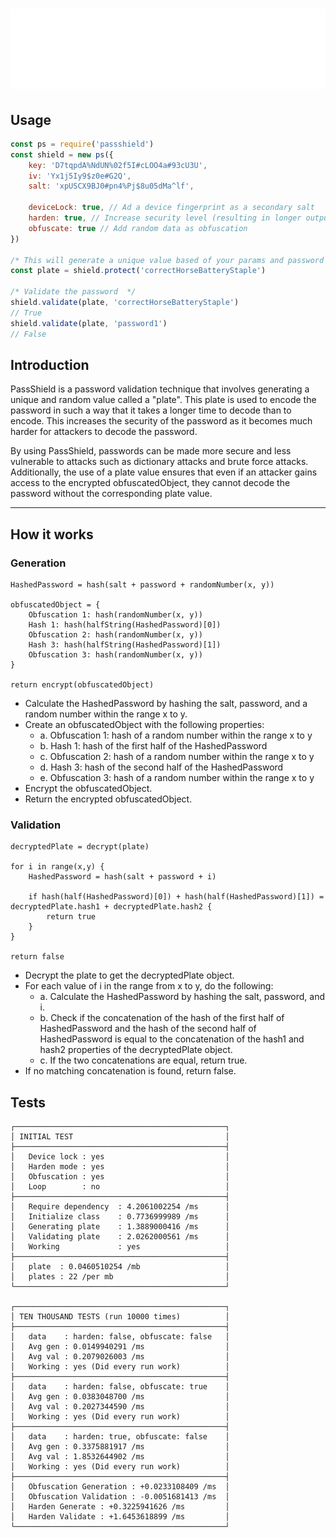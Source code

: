 # ![PassShield](https://raw.githubusercontent.com/NotReeceHarris/NotReeceHarris/7276afd7e995f502acbe1c351bfb31ca709c7df3/cdn/passshield-white.svg)

## Usage
```js
const ps = require('passshield')
const shield = new ps({
    key: 'D7tqpdA%NdUN%02f5I#cLOO4a#93cU3U',
    iv: 'Yx1j5Iy9$z0e#G2Q',
    salt: 'xpUSCX9BJ0#pn4%Pj$8u05dMa^lf',

    deviceLock: true, // Ad a device fingerprint as a secondary salt
    harden: true, // Increase security level (resulting in longer output and time)
    obfuscate: true // Add random data as obfuscation
})

/* This will generate a unique value based of your params and password */
const plate = shield.protect('correctHorseBatteryStaple')

/* Validate the password  */
shield.validate(plate, 'correctHorseBatteryStaple') 
// True
shield.validate(plate, 'password1')
// False
```

## Introduction
PassShield is a password validation technique that involves generating a unique and random value called a "plate". This plate is used to encode the password in such a way that it takes a longer time to decode than to encode. This increases the security of the password as it becomes much harder for attackers to decode the password.

By using PassShield, passwords can be made more secure and less vulnerable to attacks such as dictionary attacks and brute force attacks. Additionally, the use of a plate value ensures that even if an attacker gains access to the encrypted obfuscatedObject, they cannot decode the password without the corresponding plate value.

---

## How it works

### Generation
```
HashedPassword = hash(salt + password + randomNumber(x, y))

obfuscatedObject = {
    Obfuscation 1: hash(randomNumber(x, y))
    Hash 1: hash(halfString(HashedPassword)[0])
    Obfuscation 2: hash(randomNumber(x, y))
    Hash 3: hash(halfString(HashedPassword)[1])
    Obfuscation 3: hash(randomNumber(x, y))
}

return encrypt(obfuscatedObject)
```

- Calculate the HashedPassword by hashing the salt, password, and a random number within the range x to y.
- Create an obfuscatedObject with the following properties:
    - a. Obfuscation 1: hash of a random number within the range x to y
    - b. Hash 1: hash of the first half of the HashedPassword
    - c. Obfuscation 2: hash of a random number within the range x to y
    - d. Hash 3: hash of the second half of the HashedPassword
    - e. Obfuscation 3: hash of a random number within the range x to y
- Encrypt the obfuscatedObject.
- Return the encrypted obfuscatedObject.

### Validation
```
decryptedPlate = decrypt(plate)

for i in range(x,y) {
    HashedPassword = hash(salt + password + i)

    if hash(half(HashedPassword)[0]) + hash(half(HashedPassword)[1]) = decryptedPlate.hash1 + decryptedPlate.hash2 {
        return true
    }
}

return false
```
- Decrypt the plate to get the decryptedPlate object.
- For each value of i in the range from x to y, do the following:
    - a. Calculate the HashedPassword by hashing the salt, password, and i.
    - b. Check if the concatenation of the hash of the first half of HashedPassword and the hash of the second half of HashedPassword is equal to the concatenation of the hash1 and hash2 properties of the decryptedPlate object.
    - c. If the two concatenations are equal, return true.
- If no matching concatenation is found, return false.

## Tests

```
┌───────────────────────────────────────────────┐
│ INITIAL TEST                                  │
├───────────────────────────────────────────────┤
│   Device lock : yes                           │
│   Harden mode : yes                           │
│   Obfuscation : yes                           │
│   Loop        : no                            │
├───────────────────────────────────────────────┤
│   Require dependency  : 4.2061002254 /ms      │
│   Initialize class    : 0.7736999989 /ms      │
│   Generating plate    : 1.3889000416 /ms      │
│   Validating plate    : 2.0262000561 /ms      │
│   Working             : yes                   │
├───────────────────────────────────────────────┤
│   plate  : 0.0460510254 /mb                   │
│   plates : 22 /per mb                         │
└───────────────────────────────────────────────┘

┌───────────────────────────────────────────────┐
│ TEN THOUSAND TESTS (run 10000 times)          │
├───────────────────────────────────────────────┤
│   data    : harden: false, obfuscate: false   │
│   Avg gen : 0.0149940291 /ms                  │
│   Avg val : 0.2079026003 /ms                  │
│   Working : yes (Did every run work)          │
├───────────────────────────────────────────────┤
│   data    : harden: false, obfuscate: true    │
│   Avg gen : 0.0383048700 /ms                  │
│   Avg val : 0.2027344590 /ms                  │
│   Working : yes (Did every run work)          │
├───────────────────────────────────────────────┤
│   data    : harden: true, obfuscate: false    │
│   Avg gen : 0.3375881917 /ms                  │
│   Avg val : 1.8532644902 /ms                  │
│   Working : yes (Did every run work)          │
├───────────────────────────────────────────────┤
│   Obfuscation Generation : +0.0233108409 /ms  │
│   Obfuscation Validation : -0.0051681413 /ms  │
│   Harden Generate : +0.3225941626 /ms         │
│   Harden Validate : +1.6453618899 /ms         │
└───────────────────────────────────────────────┘
```
